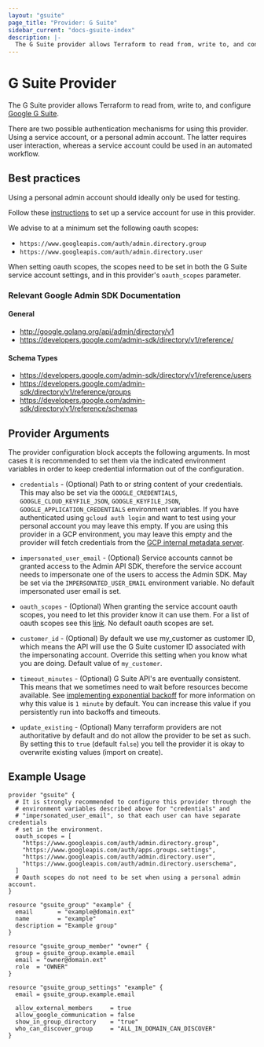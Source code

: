 ```yaml
---
layout: "gsuite"
page_title: "Provider: G Suite"
sidebar_current: "docs-gsuite-index"
description: |-
  The G Suite provider allows Terraform to read from, write to, and configure Google G Suite
---
```


# G Suite Provider

The G Suite provider allows Terraform to read from, write to, and configure
[Google G Suite](https://gsuite.google.com/).

There are two possible authentication mechanisms for using this provider. Using
a service account, or a personal admin account. The latter requires user
interaction, whereas a service account could be used in an automated workflow.

## Best practices

Using a personal admin account should ideally only be used for testing.

Follow these [instructions](https://developers.google.com/admin-sdk/directory/v1/guides/delegation)
to set up a service account for use in this provider.

We advise to at a minimum set the following oauth scopes:

* `https://www.googleapis.com/auth/admin.directory.group`
* `https://www.googleapis.com/auth/admin.directory.user`

When setting oauth scopes, the scopes need to be set in both the G Suite
service account settings, and in this provider's `oauth_scopes` parameter.

### Relevant Google Admin SDK Documentation

#### General

* http://google.golang.org/api/admin/directory/v1
* https://developers.google.com/admin-sdk/directory/v1/reference/

#### Schema Types

* https://developers.google.com/admin-sdk/directory/v1/reference/users
* https://developers.google.com/admin-sdk/directory/v1/reference/groups
* https://developers.google.com/admin-sdk/directory/v1/reference/schemas

## Provider Arguments

The provider configuration block accepts the following arguments.
In most cases it is recommended to set them via the indicated environment
variables in order to keep credential information out of the configuration.

* `credentials` - (Optional) Path to or string content of your credentials. This may 
   also be set via the
  `GOOGLE_CREDENTIALS`, `GOOGLE_CLOUD_KEYFILE_JSON`, `GOOGLE_KEYFILE_JSON`,
  `GOOGLE_APPLICATION_CREDENTIALS` environment variables. If
  you have authenticated using `gcloud auth login` and want to test using your
  personal account you may leave this empty. If you are using this provider in a GCP
  environment, you may leave this empty and the provider will fetch credentials from
  the [GCP internal metadata server](https://cloud.google.com/compute/docs/storing-retrieving-metadata).


* `impersonated_user_email` - (Optional) Service accounts cannot be granted
  access to the Admin API SDK, therefore the service account needs to
  impersonate one of the users to access the Admin SDK. May be set via the
  `IMPERSONATED_USER_EMAIL` environment variable. No default impersonated user
  email is set.

* `oauth_scopes` - (Optional) When granting the service account oauth scopes,
  you need to let this provider know it can use them. For a list of oauth scopes
  see this [link](https://developers.google.com/admin-sdk/directory/v1/guides/authorizing).
  No default oauth scopes are set.

* `customer_id` - (Optional) By default we use my_customer as customer ID, which
  means the API will use the G Suite customer ID associated with the
  impersonating account. Override this setting when you know what you are doing.
  Default value of `my_customer`.

* `timeout_minutes` - (Optional) G Suite API's are eventually consistent. This
  means that we sometimes need to wait before resources become available. See
  [implementing exponential backoff](https://developers.google.com/admin-sdk/directory/v1/limits#backoff)
  for more information on why this value is `1 minute` by default. You can
  increase this value if you persistently run into backoffs and timeouts.

* `update_existing` - (Optional) Many terraform providers are not authoritative
  by default and do not allow the provider to be set as such. By setting this to
  `true` (default `false`) you tell the provider it is okay to overwrite
  existing values (import on create).

## Example Usage

```hcl
provider "gsuite" {
  # It is strongly recommended to configure this provider through the
  # environment variables described above for "credentials" and
  # "impersonated_user_email", so that each user can have separate credentials
  # set in the environment.
  oauth_scopes = [
    "https://www.googleapis.com/auth/admin.directory.group",
    "https://www.googleapis.com/auth/apps.groups.settings",
    "https://www.googleapis.com/auth/admin.directory.user",
    "https://www.googleapis.com/auth/admin.directory.userschema",
  ]
  # Oauth scopes do not need to be set when using a personal admin account.
}

resource "gsuite_group" "example" {
  email       = "example@domain.ext"
  name        = "example"
  description = "Example group"
}

resource "gsuite_group_member" "owner" {
  group = gsuite_group.example.email
  email = "owner@domain.ext"
  role  = "OWNER"
}

resource "gsuite_group_settings" "example" {
  email = gsuite_group.example.email

  allow_external_members     = true
  allow_google_communication = false
  show_in_group_directory    = "true"
  who_can_discover_group     = "ALL_IN_DOMAIN_CAN_DISCOVER"
}
```
